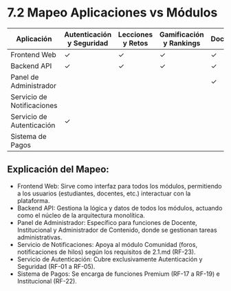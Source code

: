 # 7.2 Mapeo Aplicaciones vs Módulos

| Aplicación                 | Autenticación y Seguridad | Lecciones y Retos | Gamificación y Rankings | Docente | Premium | Institucional | Comunidad | Administrador de Contenido |
| -------------------------- | ------------------------- | ----------------- | ----------------------- | ------- | ------- | ------------- | --------- | -------------------------- |
| Frontend Web               | ✓                         | ✓                 | ✓                       | ✓       | ✓       | ✓             | ✓         | ✓                          |
| Backend API                | ✓                         | ✓                 | ✓                       | ✓       | ✓       | ✓             | ✓         | ✓                          |
| Panel de Administrador     |                           |                   |                         | ✓       |         | ✓             |           | ✓                          |
| Servicio de Notificaciones |                           |                   |                         |         |         |               | ✓         |                            |
| Servicio de Autenticación  | ✓                         |                   |                         |         |         |               |           |                            |
| Sistema de Pagos           |                           |                   |                         |         | ✓       | ✓             |           |                            |

## Explicación del Mapeo:

- Frontend Web: Sirve como interfaz para todos los módulos, permitiendo a los usuarios (estudiantes, docentes, etc.) interactuar con la plataforma.
- Backend API: Gestiona la lógica y datos de todos los módulos, actuando como el núcleo de la arquitectura monolítica.
- Panel de Administrador: Específico para funciones de Docente, Institucional y Administrador de Contenido, donde se gestionan tareas administrativas.
- Servicio de Notificaciones: Apoya al módulo Comunidad (foros, notificaciones de hilos) según los requisitos de 2.1.md (RF-23).
- Servicio de Autenticación: Cubre exclusivamente Autenticación y Seguridad (RF-01 a RF-05).
- Sistema de Pagos: Se encarga de funciones Premium (RF-17 a RF-19) e Institucional (RF-22).
